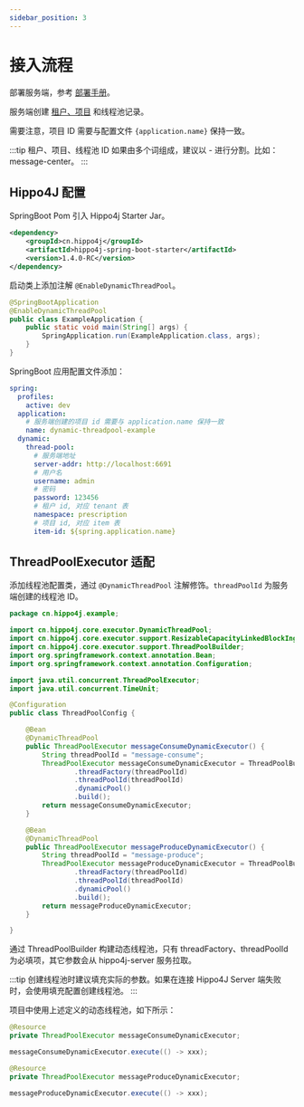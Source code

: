 ```yaml
---
sidebar_position: 3
---
```


# 接入流程

部署服务端，参考 [部署手册](/docs/user_docs/ops/hippo4j-server-deploy)。

服务端创建 [租户、项目](/docs/user_docs/other/issue#租户和项目在-hippo4j-中是什么意思) 和线程池记录。

需要注意，项目 ID 需要与配置文件 `{application.name}` 保持一致。

:::tip
租户、项目、线程池 ID 如果由多个词组成，建议以 - 进行分割。比如：message-center。
:::

## Hippo4J 配置

SpringBoot Pom 引入 Hippo4j Starter Jar。

```xml
<dependency>
    <groupId>cn.hippo4j</groupId>
    <artifactId>hippo4j-spring-boot-starter</artifactId>
    <version>1.4.0-RC</version>
</dependency>
```

启动类上添加注解 `@EnableDynamicThreadPool`。

```java
@SpringBootApplication
@EnableDynamicThreadPool
public class ExampleApplication {
    public static void main(String[] args) {
        SpringApplication.run(ExampleApplication.class, args);
    }
}
```

SpringBoot 应用配置文件添加：

```yaml
spring:
  profiles:
    active: dev
  application:
    # 服务端创建的项目 id 需要与 application.name 保持一致
    name: dynamic-threadpool-example
  dynamic:
    thread-pool:
      # 服务端地址
      server-addr: http://localhost:6691
      # 用户名
      username: admin
      # 密码
      password: 123456
      # 租户 id, 对应 tenant 表
      namespace: prescription
      # 项目 id, 对应 item 表
      item-id: ${spring.application.name}
```

## ThreadPoolExecutor 适配

添加线程池配置类，通过 `@DynamicThreadPool` 注解修饰。`threadPoolId` 为服务端创建的线程池 ID。

```java
package cn.hippo4j.example;

import cn.hippo4j.core.executor.DynamicThreadPool;
import cn.hippo4j.core.executor.support.ResizableCapacityLinkedBlockIngQueue;
import cn.hippo4j.core.executor.support.ThreadPoolBuilder;
import org.springframework.context.annotation.Bean;
import org.springframework.context.annotation.Configuration;

import java.util.concurrent.ThreadPoolExecutor;
import java.util.concurrent.TimeUnit;

@Configuration
public class ThreadPoolConfig {

    @Bean
    @DynamicThreadPool
    public ThreadPoolExecutor messageConsumeDynamicExecutor() {
        String threadPoolId = "message-consume";
        ThreadPoolExecutor messageConsumeDynamicExecutor = ThreadPoolBuilder.builder()
                .threadFactory(threadPoolId)
                .threadPoolId(threadPoolId)
                .dynamicPool()
                .build();
        return messageConsumeDynamicExecutor;
    }

    @Bean
    @DynamicThreadPool
    public ThreadPoolExecutor messageProduceDynamicExecutor() {
        String threadPoolId = "message-produce";
        ThreadPoolExecutor messageProduceDynamicExecutor = ThreadPoolBuilder.builder()
                .threadFactory(threadPoolId)
                .threadPoolId(threadPoolId)
                .dynamicPool()
                .build();
        return messageProduceDynamicExecutor;
    }

}
```

通过 ThreadPoolBuilder 构建动态线程池，只有 threadFactory、threadPoolId 为必填项，其它参数会从 hippo4j-server 服务拉取。

:::tip
创建线程池时建议填充实际的参数。如果在连接 Hippo4J Server 端失败时，会使用填充配置创建线程池。
:::

项目中使用上述定义的动态线程池，如下所示：

```java
@Resource
private ThreadPoolExecutor messageConsumeDynamicExecutor;

messageConsumeDynamicExecutor.execute(() -> xxx);

@Resource
private ThreadPoolExecutor messageProduceDynamicExecutor;

messageProduceDynamicExecutor.execute(() -> xxx);
```

